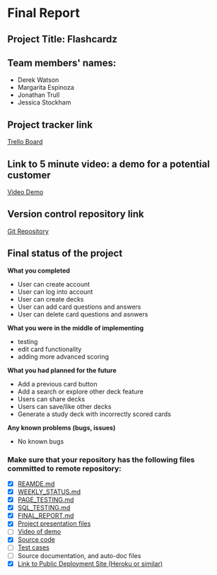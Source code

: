 # Final Report

## Project Title: Flashcardz

## Team members' names:
- Derek Watson
- Margarita Espinoza
- Jonathan Trull
- Jessica Stockham

## Project tracker link 
[Trello Board](https://trello.com/invite/b/eDSkmUzn/6807d54dabff917d82db608f0b177828/flashcardz)

## Link to 5 minute video: a demo for a potential customer
[Video Demo]()

## Version control repository link 
[Git Repository](https://github.com/derek-watson14/Thunderstruck.git)

## Final status of the project
**What you completed**
- User can create account
- User can log into account
- User can create decks
- User can add card questions and answers
- User can delete card questions and asnwers

**What you were in the middle of implementing**
- testing
- edit card functionality
- adding more advanced scoring

**What you had planned for the future**
- Add a previous card button
- Add a search or explore other deck feature
- Users can share decks
- Users can save/like other decks
- Generate a study deck with incorrectly scored cards

**Any known problems (bugs, issues)**
- No known bugs

### Make sure that your repository has the following files committed to remote repository:
- [x] [REAMDE.md](https://github.com/derek-watson14/Thunderstruck/blob/main/README.md)
- [x] [WEEKLY_STATUS.md](https://github.com/derek-watson14/Thunderstruck/blob/main/Project_Planning/WEEKLY_STATUS.md)
- [x] [PAGE_TESTING.md](https://github.com/derek-watson14/Thunderstruck/blob/main/Project_Planning/PAGE_TESTING.md)
- [x] [SQL_TESTING.md](https://github.com/derek-watson14/Thunderstruck/blob/main/Project_Planning/SQL_TESTING.md)
- [x] [FINAL_REPORT.md](https://github.com/derek-watson14/Thunderstruck/blob/main/FINAL_REPORT.md)
- [x] [Project presentation files](https://docs.google.com/presentation/d/1Tnoomowqkql-IW35MKJPudfchEXNuO7cwC0eWA9GvKY/edit?usp=sharing)
- [ ] [Video of demo]()
- [x] [Source code](https://github.com/derek-watson14/Thunderstruck/tree/main/flashcardz_app)
- [ ] [Test cases]()
- [ ] Source documentation, and auto-doc files
- [x] [Link to Public Deployment Site (Heroku or similar)](https://flashcardzz.herokuapp.com/)
